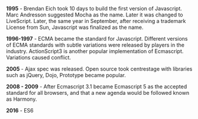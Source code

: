 **1995** - Brendan Eich took 10 days to build the first version of Javascript. Marc Andresson suggested Mocha as the name. Later it was changed to LiveScript. Later, the same year in September, after receiving a trademark License from Sun, Javascript was finalized as the name.

**1996-1997** - ECMA became the standard for Javascript. Different versions of ECMA standards with subtle variations were released by players in the industry. ActionScript3 is another popular implementation of Ecmascript. Variations caused conflict. 

**2005** - Ajax spec was released. Open source took centrestage with libraries such as jQuery, Dojo, Prototype became popular. 

**2008 - 2009** - After  Ecmascript 3.1 became Ecmascript 5 as the accepted standard for all browsers, and that a new agenda would be followed known as Harmony.

**2016** - ES6
